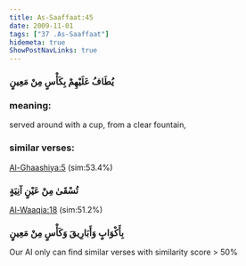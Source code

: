 ```yaml
---
title: As-Saaffaat:45
date: 2009-11-01
tags: ["37 .As-Saaffaat"]
hidemeta: true 
ShowPostNavLinks: true 
---
```

### يُطَافُ عَلَيْهِمْ بِكَأْسٍ مِنْ مَعِينٍ
### meaning: 
served around with a cup, from a clear fountain,
### similar verses: 

[Al-Ghaashiya:5](/88/5) (sim:53.4%)

### تُسْقَىٰ مِنْ عَيْنٍ آنِيَةٍ

[Al-Waaqia:18](/56/18) (sim:51.2%)

### بِأَكْوَابٍ وَأَبَارِيقَ وَكَأْسٍ مِنْ مَعِينٍ

Our AI only can find similar verses with similarity score > 50% 


